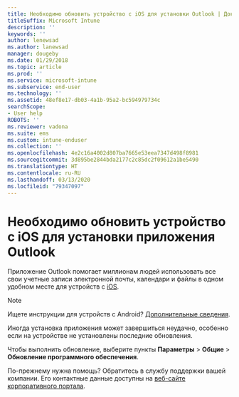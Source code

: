 ```yaml
---
title: Необходимо обновить устройство с iOS для установки Outlook | Документы Майкрософт
titleSuffix: Microsoft Intune
description: ''
keywords: ''
author: lenewsad
ms.author: lanewsad
manager: dougeby
ms.date: 01/29/2018
ms.topic: article
ms.prod: ''
ms.service: microsoft-intune
ms.subservice: end-user
ms.technology: ''
ms.assetid: 48ef8e17-db03-4a1b-95a2-bc594979734c
searchScope:
- User help
ROBOTS: ''
ms.reviewer: vadona
ms.suite: ems
ms.custom: intune-enduser
ms.collection: ''
ms.openlocfilehash: 4e2c16a4002d807ba7665e53eea7347d498f8981
ms.sourcegitcommit: 3d895be2844bda2177c2c85dc2f09612a1be5490
ms.translationtype: HT
ms.contentlocale: ru-RU
ms.lasthandoff: 03/13/2020
ms.locfileid: "79347097"
---
```

# <a name="you-need-to-update-your-ios-device-to-install-the-outlook-app"></a>Необходимо обновить устройство с iOS для установки приложения Outlook

Приложение Outlook помогает миллионам людей использовать все свои учетные записи электронной почты, календари и файлы в одном удобном месте для устройств с [iOS](https://itunes.apple.com/app/microsoft-outlook-email-calendar/id951937596).

>[!NOTE]
> Ищете инструкции для устройств с Android? [Дополнительные сведения](update-device-outlook-android.md).

Иногда установка приложения может завершиться неудачно, особенно если на устройстве не установлены последние обновления. 

Чтобы выполнить обновление, выберите пункты **Параметры** > **Общие** > **Обновление программного обеспечения**.

По-прежнему нужна помощь? Обратитесь в службу поддержки вашей компании. Его контактные данные доступны на [веб-сайте корпоративного портала](https://go.microsoft.com/fwlink/?linkid=2010980).
